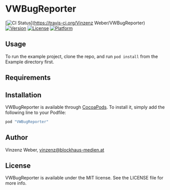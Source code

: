 # VWBugReporter

[![CI Status](http://img.shields.io/travis/vinzenzweber/VWBugReporter.svg?style=flat)](https://travis-ci.org/Vinzenz Weber/VWBugReporter)
[![Version](https://img.shields.io/cocoapods/v/VWBugReporter.svg?style=flat)](http://cocoapods.org/pods/VWBugReporter)
[![License](https://img.shields.io/cocoapods/l/VWBugReporter.svg?style=flat)](http://cocoapods.org/pods/VWBugReporter)
[![Platform](https://img.shields.io/cocoapods/p/VWBugReporter.svg?style=flat)](http://cocoapods.org/pods/VWBugReporter)

## Usage

To run the example project, clone the repo, and run `pod install` from the Example directory first.

## Requirements

## Installation

VWBugReporter is available through [CocoaPods](http://cocoapods.org). To install
it, simply add the following line to your Podfile:

```ruby
pod "VWBugReporter"
```

## Author

Vinzenz Weber, vinzenz@blockhaus-medien.at

## License

VWBugReporter is available under the MIT license. See the LICENSE file for more info.
